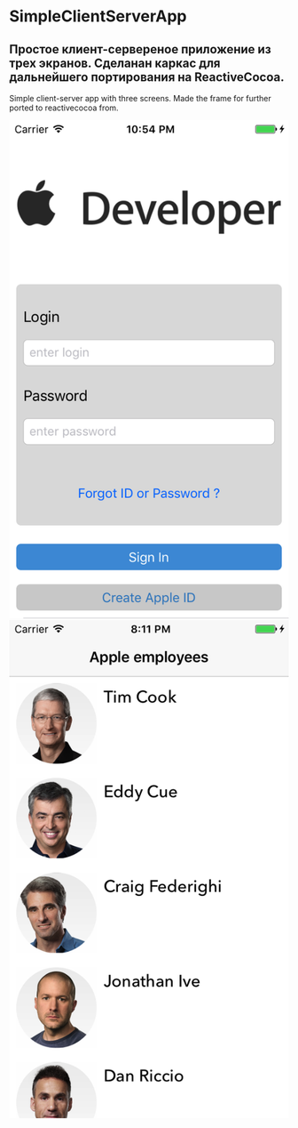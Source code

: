# SimpleClientServerApp #


Простое клиент-сервереное приложение из трех экранов.
Сделанан каркас для дальнейшего портирования на ReactiveCocoa.
----
Simple client-server app with three screens.
Made the frame for further ported to reactivecocoa from.


![alt text](https://raw.githubusercontent.com/HackDeveloperUA/SimpleClientServerApp/master/ScreenShots/0.png)  ![alt text](https://raw.githubusercontent.com/HackDeveloperUA/SimpleClientServerApp/master/ScreenShots/1.png)
